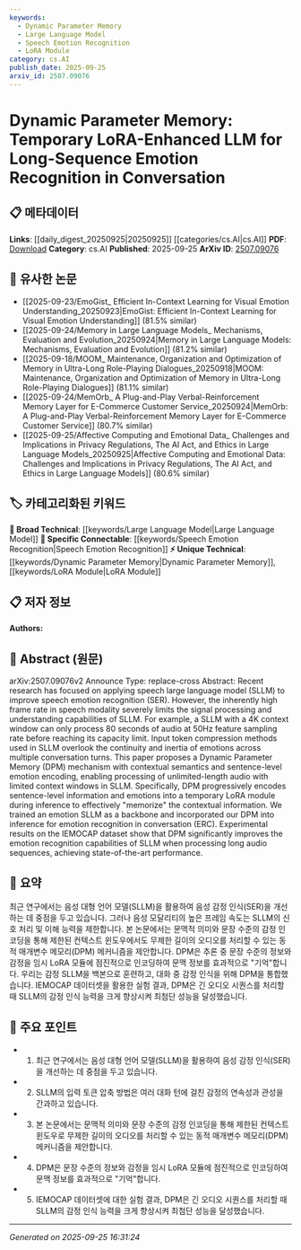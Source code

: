 ```yaml
---
keywords:
  - Dynamic Parameter Memory
  - Large Language Model
  - Speech Emotion Recognition
  - LoRA Module
category: cs.AI
publish_date: 2025-09-25
arxiv_id: 2507.09076
---
```


<!-- KEYWORD_LINKING_METADATA:
{
  "processed_timestamp": "2025-09-25T16:31:24.071336",
  "vocabulary_version": "1.0",
  "selected_keywords": [
    "Dynamic Parameter Memory",
    "Large Language Model",
    "Speech Emotion Recognition",
    "LoRA Module"
  ],
  "rejected_keywords": [],
  "similarity_scores": {
    "Dynamic Parameter Memory": 0.78,
    "Large Language Model": 0.85,
    "Speech Emotion Recognition": 0.82,
    "LoRA Module": 0.77
  },
  "extraction_method": "AI_prompt_based",
  "budget_applied": true,
  "candidates_json": {
    "candidates": [
      {
        "surface": "Dynamic Parameter Memory",
        "canonical": "Dynamic Parameter Memory",
        "aliases": [
          "DPM"
        ],
        "category": "unique_technical",
        "rationale": "Introduces a novel mechanism for emotion encoding in long-sequence audio processing, enhancing connectivity with emotion recognition research.",
        "novelty_score": 0.85,
        "connectivity_score": 0.65,
        "specificity_score": 0.9,
        "link_intent_score": 0.78
      },
      {
        "surface": "Large Language Model",
        "canonical": "Large Language Model",
        "aliases": [
          "LLM"
        ],
        "category": "broad_technical",
        "rationale": "Serves as the backbone for the proposed method, linking to a wide range of language model applications.",
        "novelty_score": 0.3,
        "connectivity_score": 0.9,
        "specificity_score": 0.6,
        "link_intent_score": 0.85
      },
      {
        "surface": "Speech Emotion Recognition",
        "canonical": "Speech Emotion Recognition",
        "aliases": [
          "SER"
        ],
        "category": "specific_connectable",
        "rationale": "Central to the paper's focus, connecting to emotion analysis and recognition fields.",
        "novelty_score": 0.5,
        "connectivity_score": 0.75,
        "specificity_score": 0.8,
        "link_intent_score": 0.82
      },
      {
        "surface": "LoRA Module",
        "canonical": "LoRA Module",
        "aliases": [
          "Low-Rank Adaptation"
        ],
        "category": "unique_technical",
        "rationale": "Key component in the proposed method for temporary memory enhancement, linking to adaptation techniques in neural networks.",
        "novelty_score": 0.7,
        "connectivity_score": 0.68,
        "specificity_score": 0.85,
        "link_intent_score": 0.77
      }
    ],
    "ban_list_suggestions": [
      "method",
      "experiment",
      "performance"
    ]
  },
  "decisions": [
    {
      "candidate_surface": "Dynamic Parameter Memory",
      "resolved_canonical": "Dynamic Parameter Memory",
      "decision": "linked",
      "scores": {
        "novelty": 0.85,
        "connectivity": 0.65,
        "specificity": 0.9,
        "link_intent": 0.78
      }
    },
    {
      "candidate_surface": "Large Language Model",
      "resolved_canonical": "Large Language Model",
      "decision": "linked",
      "scores": {
        "novelty": 0.3,
        "connectivity": 0.9,
        "specificity": 0.6,
        "link_intent": 0.85
      }
    },
    {
      "candidate_surface": "Speech Emotion Recognition",
      "resolved_canonical": "Speech Emotion Recognition",
      "decision": "linked",
      "scores": {
        "novelty": 0.5,
        "connectivity": 0.75,
        "specificity": 0.8,
        "link_intent": 0.82
      }
    },
    {
      "candidate_surface": "LoRA Module",
      "resolved_canonical": "LoRA Module",
      "decision": "linked",
      "scores": {
        "novelty": 0.7,
        "connectivity": 0.68,
        "specificity": 0.85,
        "link_intent": 0.77
      }
    }
  ]
}
-->

# Dynamic Parameter Memory: Temporary LoRA-Enhanced LLM for Long-Sequence Emotion Recognition in Conversation

## 📋 메타데이터

**Links**: [[daily_digest_20250925|20250925]] [[categories/cs.AI|cs.AI]]
**PDF**: [Download](https://arxiv.org/pdf/2507.09076.pdf)
**Category**: cs.AI
**Published**: 2025-09-25
**ArXiv ID**: [2507.09076](https://arxiv.org/abs/2507.09076)

## 🔗 유사한 논문
- [[2025-09-23/EmoGist_ Efficient In-Context Learning for Visual Emotion Understanding_20250923|EmoGist: Efficient In-Context Learning for Visual Emotion Understanding]] (81.5% similar)
- [[2025-09-24/Memory in Large Language Models_ Mechanisms, Evaluation and Evolution_20250924|Memory in Large Language Models: Mechanisms, Evaluation and Evolution]] (81.2% similar)
- [[2025-09-18/MOOM_ Maintenance, Organization and Optimization of Memory in Ultra-Long Role-Playing Dialogues_20250918|MOOM: Maintenance, Organization and Optimization of Memory in Ultra-Long Role-Playing Dialogues]] (81.1% similar)
- [[2025-09-24/MemOrb_ A Plug-and-Play Verbal-Reinforcement Memory Layer for E-Commerce Customer Service_20250924|MemOrb: A Plug-and-Play Verbal-Reinforcement Memory Layer for E-Commerce Customer Service]] (80.7% similar)
- [[2025-09-25/Affective Computing and Emotional Data_ Challenges and Implications in Privacy Regulations, The AI Act, and Ethics in Large Language Models_20250925|Affective Computing and Emotional Data: Challenges and Implications in Privacy Regulations, The AI Act, and Ethics in Large Language Models]] (80.6% similar)

## 🏷️ 카테고리화된 키워드
**🧠 Broad Technical**: [[keywords/Large Language Model|Large Language Model]]
**🔗 Specific Connectable**: [[keywords/Speech Emotion Recognition|Speech Emotion Recognition]]
**⚡ Unique Technical**: [[keywords/Dynamic Parameter Memory|Dynamic Parameter Memory]], [[keywords/LoRA Module|LoRA Module]]

## 📋 저자 정보

**Authors:** 

## 📄 Abstract (원문)

arXiv:2507.09076v2 Announce Type: replace-cross 
Abstract: Recent research has focused on applying speech large language model (SLLM) to improve speech emotion recognition (SER). However, the inherently high frame rate in speech modality severely limits the signal processing and understanding capabilities of SLLM. For example, a SLLM with a 4K context window can only process 80 seconds of audio at 50Hz feature sampling rate before reaching its capacity limit. Input token compression methods used in SLLM overlook the continuity and inertia of emotions across multiple conversation turns. This paper proposes a Dynamic Parameter Memory (DPM) mechanism with contextual semantics and sentence-level emotion encoding, enabling processing of unlimited-length audio with limited context windows in SLLM. Specifically, DPM progressively encodes sentence-level information and emotions into a temporary LoRA module during inference to effectively "memorize" the contextual information. We trained an emotion SLLM as a backbone and incorporated our DPM into inference for emotion recognition in conversation (ERC). Experimental results on the IEMOCAP dataset show that DPM significantly improves the emotion recognition capabilities of SLLM when processing long audio sequences, achieving state-of-the-art performance.

## 📝 요약

최근 연구에서는 음성 대형 언어 모델(SLLM)을 활용하여 음성 감정 인식(SER)을 개선하는 데 중점을 두고 있습니다. 그러나 음성 모달리티의 높은 프레임 속도는 SLLM의 신호 처리 및 이해 능력을 제한합니다. 본 논문에서는 문맥적 의미와 문장 수준의 감정 인코딩을 통해 제한된 컨텍스트 윈도우에서도 무제한 길이의 오디오를 처리할 수 있는 동적 매개변수 메모리(DPM) 메커니즘을 제안합니다. DPM은 추론 중 문장 수준의 정보와 감정을 임시 LoRA 모듈에 점진적으로 인코딩하여 문맥 정보를 효과적으로 "기억"합니다. 우리는 감정 SLLM을 백본으로 훈련하고, 대화 중 감정 인식을 위해 DPM을 통합했습니다. IEMOCAP 데이터셋을 활용한 실험 결과, DPM은 긴 오디오 시퀀스를 처리할 때 SLLM의 감정 인식 능력을 크게 향상시켜 최첨단 성능을 달성했습니다.

## 🎯 주요 포인트

- 1. 최근 연구에서는 음성 대형 언어 모델(SLLM)을 활용하여 음성 감정 인식(SER)을 개선하는 데 중점을 두고 있습니다.
- 2. SLLM의 입력 토큰 압축 방법은 여러 대화 턴에 걸친 감정의 연속성과 관성을 간과하고 있습니다.
- 3. 본 논문에서는 문맥적 의미와 문장 수준의 감정 인코딩을 통해 제한된 컨텍스트 윈도우로 무제한 길이의 오디오를 처리할 수 있는 동적 매개변수 메모리(DPM) 메커니즘을 제안합니다.
- 4. DPM은 문장 수준의 정보와 감정을 임시 LoRA 모듈에 점진적으로 인코딩하여 문맥 정보를 효과적으로 "기억"합니다.
- 5. IEMOCAP 데이터셋에 대한 실험 결과, DPM은 긴 오디오 시퀀스를 처리할 때 SLLM의 감정 인식 능력을 크게 향상시켜 최첨단 성능을 달성했습니다.


---

*Generated on 2025-09-25 16:31:24*